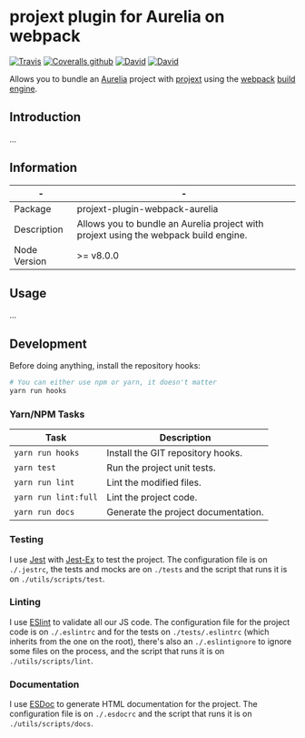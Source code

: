 # projext plugin for Aurelia on webpack

[![Travis](https://img.shields.io/travis/homer0/projext-plugin-webpack-aurelia.svg?style=flat-square)](https://travis-ci.org/homer0/projext-plugin-webpack-aurelia)
[![Coveralls github](https://img.shields.io/coveralls/github/homer0/projext-plugin-webpack-aurelia.svg?style=flat-square)](https://coveralls.io/github/homer0/projext-plugin-webpack-aurelia?branch=master)
[![David](https://img.shields.io/david/homer0/projext-plugin-webpack-aurelia.svg?style=flat-square)](https://david-dm.org/homer0/projext-plugin-webpack-aurelia)
[![David](https://img.shields.io/david/dev/homer0/projext-plugin-webpack-aurelia.svg?style=flat-square)](https://david-dm.org/homer0/projext-plugin-webpack-aurelia)

Allows you to bundle an [Aurelia](https://aurelia.io) project with [projext](https://yarnpkg.com/en/package/projext) using the [webpack](https://webpack.js.org) [build engine](https://yarnpkg.com/en/package/projext-plugin-webpack).

## Introduction

...

## Information

| -            | -                                                                                      |
|--------------|----------------------------------------------------------------------------------------|
| Package      | projext-plugin-webpack-aurelia                                                         |
| Description  | Allows you to bundle an Aurelia project with projext using the webpack build engine.   |
| Node Version | >= v8.0.0                                                                              |

## Usage

...

## Development

Before doing anything, install the repository hooks:

```bash
# You can either use npm or yarn, it doesn't matter
yarn run hooks
```

### Yarn/NPM Tasks

| Task                    | Description                         |
|-------------------------|-------------------------------------|
| `yarn run hooks`        | Install the GIT repository hooks.   |
| `yarn test`             | Run the project unit tests.         |
| `yarn run lint`         | Lint the modified files.            |
| `yarn run lint:full`    | Lint the project code.              |
| `yarn run docs`         | Generate the project documentation. |

### Testing

I use [Jest](https://facebook.github.io/jest/) with [Jest-Ex](https://yarnpkg.com/en/package/jest-ex) to test the project. The configuration file is on `./.jestrc`, the tests and mocks are on `./tests` and the script that runs it is on `./utils/scripts/test`.

### Linting

I use [ESlint](http://eslint.org) to validate all our JS code. The configuration file for the project code is on `./.eslintrc` and for the tests on `./tests/.eslintrc` (which inherits from the one on the root), there's also an `./.eslintignore` to ignore some files on the process, and the script that runs it is on `./utils/scripts/lint`.

### Documentation

I use [ESDoc](http://esdoc.org) to generate HTML documentation for the project. The configuration file is on `./.esdocrc` and the script that runs it is on `./utils/scripts/docs`.
